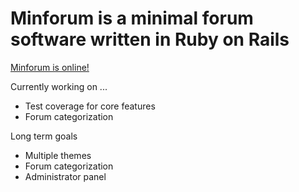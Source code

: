 Minforum is a minimal forum software written in Ruby on Rails
=============================================================

[Minforum is online!](http://minforum.heroku.com/)

Currently working on ...
- Test coverage for core features
- Forum categorization

Long term goals
- Multiple themes
- Forum categorization
- Administrator panel